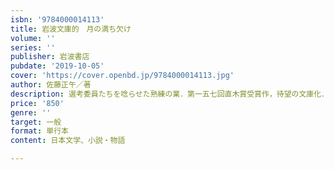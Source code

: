 ```yaml
---
isbn: '9784000014113'
title: 岩波文庫的　月の満ち欠け
volume: ''
series: ''
publisher: 岩波書店
pubdate: '2019-10-05'
cover: 'https://cover.openbd.jp/9784000014113.jpg'
author: 佐藤正午／著
description: 選考委員たちを唸らせた熟練の業．第一五七回直木賞受賞作，待望の文庫化．（特別寄稿：伊坂幸太郎）
price: '850'
genre: ''
target: 一般
format: 単行本
content: 日本文学、小説・物語

---
```

